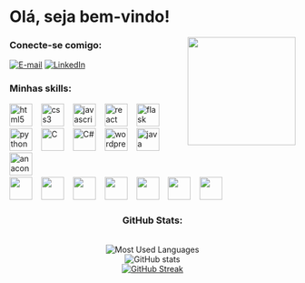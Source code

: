 # Olá, seja bem-vindo!
  
<img align="right" alt="" height="190px" src="https://gifdb.com/images/thumbnail/coding-walking-cat-17mitwkziw2xzxxk.gif">

<h3 align="left">Conecte-se comigo:</h3>

[![E-mail](https://img.shields.io/badge/-Gmail-ad0303?style=for-the-badge&logo=gmail&logoColor=FFF&color:000000)](mailto:kaue.costa15@outlook.com.br)
[![LinkedIn](https://img.shields.io/badge/-LinkedIn-ad0303?style=for-the-badge&logo=linkedin&logoColor=FFF&color:FFF)](https://www.linkedin.com/in/kaue-o-costa/)

<h3 align="left">Minhas skills:</h3>

<div align="left">
  <img src="https://cdn.jsdelivr.net/gh/devicons/devicon/icons/html5/html5-original.svg" height="40" alt="html5 logo"  />
  <img width="8" />
  <img src="https://cdn.jsdelivr.net/gh/devicons/devicon/icons/css3/css3-original.svg" height="40" alt="css3 logo"  />
  <img width="8" />
  <img src="https://cdn.jsdelivr.net/gh/devicons/devicon/icons/javascript/javascript-plain.svg" height="40" alt="javascript logo"  />
  <img width="8" />
  <img src="https://cdn.jsdelivr.net/gh/devicons/devicon/icons/react/react-original.svg" height="40" alt="react logo"  />
  <img width="8" />
  <img src="https://cdn.jsdelivr.net/gh/devicons/devicon@latest/icons/flask/flask-original.svg" height="40" alt='flask'/>
  <img width="8" />
  <img src="https://cdn.jsdelivr.net/gh/devicons/devicon@latest/icons/python/python-original.svg" height="40" alt='python'/>
  <img width="8" />
  <img src="https://cdn.jsdelivr.net/gh/devicons/devicon@latest/icons/c/c-original.svg" height="40" alt='C'/>
  <img width="8" />
  <img src="https://cdn.jsdelivr.net/gh/devicons/devicon@latest/icons/csharp/csharp-original.svg" height="40" alt='C#' />
  <img width="8" />
  <img src="https://cdn.jsdelivr.net/gh/devicons/devicon@latest/icons/wordpress/wordpress-plain.svg" height="40" alt='wordpress'/>
  <img width="8" />
  <img src="https://cdn.jsdelivr.net/gh/devicons/devicon@latest/icons/java/java-original.svg" height="40" alt='java'/>
  <img width="8" />
  <img src="https://cdn.jsdelivr.net/gh/devicons/devicon@latest/icons/anaconda/anaconda-original.svg" height="40" alt='anaconda'/>
  <img width="8" />
</div>
<div align="left">
  <img src="https://cdn.jsdelivr.net/gh/devicons/devicon@latest/icons/cloudflare/cloudflare-original.svg" height="40"/>
  <img width="8" />
  <img src="https://cdn.jsdelivr.net/gh/devicons/devicon@latest/icons/bootstrap/bootstrap-original.svg" height="40"/>
  <img width="8" />
  <img src="https://cdn.jsdelivr.net/gh/devicons/devicon@latest/icons/figma/figma-original.svg" height="40"/>
  <img width="8" />
  <img src="https://cdn.jsdelivr.net/gh/devicons/devicon@latest/icons/microsoftsqlserver/microsoftsqlserver-original.svg" height='40'/>
  <img width="8" />
  <img src="https://cdn.jsdelivr.net/gh/devicons/devicon@latest/icons/postman/postman-original.svg" height="40"/>
  <img width="8" />
  <img src="https://cdn.jsdelivr.net/gh/devicons/devicon@latest/icons/ubuntu/ubuntu-original.svg" height="40"/>
  <img width="8" />
  <img src="https://cdn.jsdelivr.net/gh/devicons/devicon@latest/icons/mongodb/mongodb-original.svg" height="40"/>
  <img width="8" />
<br>                
</div>

<div style="text-align: center;" align="center">
  <h3> GitHub Stats: </h3>
  <br>
  <img src="https://github-readme-stats-git-masterrstaa-rickstaa.vercel.app/api/top-langs/?username=kyuubyN&line_height=20&card_width=300&layout=pie&hide_title=false&count_private=true&langs_count=5&show_icons=true&title_color=ad0303&hide=html,css&bg_color=121111&text_color=FFF&border_radius=3&border_color=1c1c1c" alt="Most Used Languages"><br>
  <img src="https://github-readme-stats-git-masterrstaa-rickstaa.vercel.app/api?username=kyuubyN&hide_title=true&show_icons=true&include_all_commits=false&count_private=true&line_height=25&hide=issues&bg_color=121111&title_color=ad0303&text_color=FFF&border_radius=3&border_color=1c1c1c&icon_color=ad0303&theme=jolly" alt="GitHub stats"><br>
    <a href="https://git.io/streak-stats"><img src="https://github-readme-streak-stats.herokuapp.com?user=kyuubyN&theme=youtube-dark&locale=pt_BR&date_format=j%20M%5B%20Y%5D&hide_current_streak=true" alt="GitHub Streak" /></a>
  </a>
</div>
